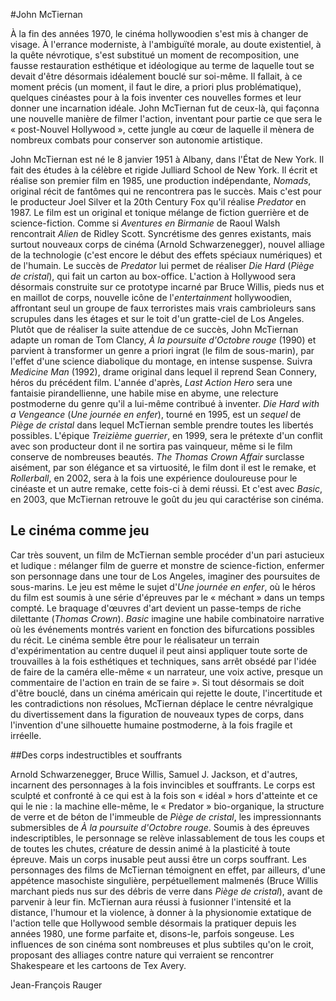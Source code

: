 #John McTiernan

À la fin des années 1970, le cinéma hollywoodien s'est mis à changer de visage. À l'errance moderniste, à l'ambiguïté morale, au doute existentiel, à la quête névrotique, s'est substitué un moment de recomposition, une fausse restauration esthétique et idéologique au terme de laquelle tout se devait d'être désormais idéalement bouclé sur soi-même. Il fallait, à ce moment précis (un moment, il faut le dire, a priori plus problématique), quelques cinéastes pour à la fois inventer ces nouvelles formes et leur donner une incarnation idéale. John McTiernan fut de ceux-là, qui façonna une nouvelle manière de filmer l'action, inventant pour partie ce que sera le «&nbsp;post-Nouvel Hollywood&nbsp;», cette jungle au cœur de laquelle il mènera de nombreux combats pour conserver son autonomie artistique.

John McTiernan est né le 8 janvier 1951 à Albany, dans l'État de New York. Il fait des études à la célèbre et rigide Julliard School de New York. Il écrit et réalise son premier film en 1985, une production indépendante, *Nomads*, original récit de fantômes qui ne rencontrera pas le succès. Mais c'est pour le producteur Joel Silver et la 20th Century Fox qu'il réalise *Predator* en 1987. Le film est un original et tonique mélange de fiction guerrière et de science-fiction. Comme si *Aventures en Birmanie* de Raoul Walsh rencontrait *Alien* de Ridley Scott. Syncrétisme des genres existants, mais surtout nouveaux corps de cinéma (Arnold Schwarzenegger), nouvel alliage de la technologie (c'est encore le début des effets spéciaux numériques) et de l'humain. Le succès de *Predator* lui permet de réaliser *Die Hard* (*Piège de cristal*), qui fait un carton au box-office. L'action à Hollywood sera désormais construite sur ce prototype incarné par Bruce Willis, pieds nus et en maillot de corps, nouvelle icône de l'*entertainment* hollywoodien, affrontant seul un groupe de faux terroristes mais vrais cambrioleurs sans scrupules dans les étages et sur le toit d'un gratte-ciel de Los Angeles. Plutôt que de réaliser la suite attendue de ce succès, John McTiernan adapte un roman de Tom Clancy, *À la poursuite d'Octobre rouge* (1990) et parvient à transformer un genre a priori ingrat (le film de sous-marin), par l'effet d'une science diabolique du montage, en intense suspense. Suivra *Medicine Man* (1992), drame original dans lequel il reprend Sean Connery, héros du précédent film. L'année d'après, *Last Action Hero* sera une fantaisie pirandellienne, une habile mise en abyme, une relecture postmoderne du genre qu'il a lui-même contribué à inventer. *Die Hard with a Vengeance* (*Une journée en enfer*), tourné en 1995, est un *sequel* de *Piège de cristal* dans lequel McTiernan semble prendre toutes les libertés possibles. L'épique *Treizième guerrier*, en 1999, sera le prétexte d'un conflit avec son producteur dont il ne sortira pas vainqueur, même si le film conserve de nombreuses beautés. *The Thomas Crown Affair* surclasse aisément, par son élégance et sa virtuosité, le film dont il est le remake, et *Rollerball*, en 2002, sera à la fois une expérience douloureuse pour le cinéaste et un autre remake, cette fois-ci à demi réussi. Et c'est avec *Basic*, en 2003, que McTiernan retrouve le goût du jeu qui caractérise son cinéma.
 
## Le cinéma comme jeu

Car très souvent, un film de McTiernan semble procéder d'un pari astucieux et ludique&nbsp;: mélanger film de guerre et monstre de science-fiction, enfermer son personnage dans une tour de Los Angeles, imaginer des poursuites de sous-marins. Le jeu est même le sujet d'*Une journée en enfer*, où le héros du film est soumis à une série d'épreuves par le «&nbsp;méchant&nbsp;» dans un temps compté. Le braquage d'œuvres d'art devient un passe-temps de riche dilettante (*Thomas Crown*). *Basic* imagine une habile combinatoire narrative où les événements montrés varient en fonction des bifurcations possibles du récit. Le cinéma semble être pour le réalisateur un terrain d'expérimentation au centre duquel il peut ainsi appliquer toute sorte de trouvailles à la fois esthétiques et techniques, sans arrêt obsédé par l'idée de faire de la caméra elle-même «&nbsp;un narrateur, une voix active, presque un commentaire de l'action en train de se faire&nbsp;». Si tout désormais se doit d'être bouclé, dans un cinéma américain qui rejette le doute, l'incertitude et les contradictions non résolues, McTiernan déplace le centre névralgique du divertissement dans la figuration de nouveaux types de corps, dans l'invention d'une silhouette humaine postmoderne, à la fois fragile et irréelle.

##Des corps indestructibles et souffrants

Arnold Schwarzenegger, Bruce Willis, Samuel J. Jackson, et d'autres, incarnent des personnages à la fois invincibles et souffrants. Le corps est sculpté et confronté à ce qui est à la fois son «&nbsp;idéal&nbsp;» hors d'atteinte et ce qui le nie&nbsp;: la machine elle-même, le «&nbsp;Predator&nbsp;» bio-organique, la structure de verre et de béton de l'immeuble de *Piège de cristal*, les impressionnants submersibles de *À la poursuite d'Octobre rouge*. Soumis à des épreuves indescriptibles, le personnage se relève inlassablement de tous les coups et de toutes les chutes, créature de dessin animé à la plasticité à toute épreuve. Mais un corps inusable peut aussi être un corps souffrant. Les personnages des films de McTiernan témoignent en effet, par ailleurs, d'une appétence masochiste singulière, perpétuellement malmenés (Bruce Willis marchant pieds nus sur des débris de verre dans *Piège de cristal*), avant de parvenir à leur fin. McTiernan aura réussi à fusionner l'intensité et la distance, l'humour et la violence, à donner à la physionomie extatique de l'action telle que Hollywood semble désormais la pratiquer depuis les années 1980, une forme parfaite et, disons-le, parfois songeuse. Les influences de son cinéma sont nombreuses et plus subtiles qu'on le croit, proposant des alliages contre nature qui verraient se rencontrer Shakespeare et les cartoons de Tex Avery.

Jean-François Rauger
